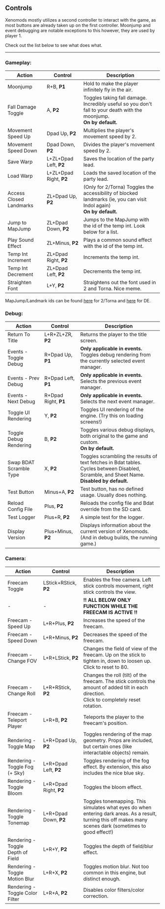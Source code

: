 ## Controls

Xenomods mostly utilizes a second controller to interact with the game, as most buttons are already taken up on the first controller. Moonjump and event debugging are notable exceptions to this however, they are used by player 1.

Check out the list below to see what does what.

---

### Gameplay:
| Action                  | Control                 | Description                                                                                                              |
|-------------------------|-------------------------|--------------------------------------------------------------------------------------------------------------------------|
| Moonjump                | R+B, **P1**             | Hold to make the player infinitely fly in the air.                                                                       |
| Fall Damage Toggle      | A, **P2**               | Toggles taking fall damage. Incredibly useful so you don't fall to your death with the moonjump.<br/>**On by default.**  |
| Movement Speed Up       | Dpad Up, **P2**         | Multiplies the player's movement speed by 2.                                                                             |
| Movement Speed Down     | Dpad Down, **P2**       | Divides the player's movement speed by 2.                                                                                |
| Save Warp               | L+ZL+Dpad Left, **P2**  | Saves the location of the party lead.                                                                                    |
| Load Warp               | L+ZL+Dpad Right, **P2** | Loads the saved location of the party lead.                                                                              |
| Access Closed Landmarks | ZL+Dpad Up, **P2**      | (Only for 2/Torna) Toggles the accessibility of blocked landmarks (ie, you can visit Indol again)<br/>**On by default.** |
| Jump to MapJump         | ZL+Dpad Down, **P2**    | Jumps to the MapJump with the id of the temp int. Look below for a list.                                                 |
| Play Sound Effect       | ZL+Minus, **P2**        | Plays a common sound effect with the id of the temp int.                                                                 |
| Temp Int Increment      | ZL+Dpad Right, **P2**   | Increments the temp int.                                                                                                 |
| Temp Int Decrement      | ZL+Dpad Left, **P2**    | Decrements the temp int.                                                                                                 |
| Straighten Font         | L+Y, **P2**             | Straightens out the font used in 2 and Torna. Nice meme.                                                                 |

MapJump/Landmark ids can be found [here](https://xenoblade.github.io/xb2/bdat/common/SYS_MapJumpList.html) for 2/Torna and [here](https://xenoblade.github.io/xb1de/bdat/bdat_common/landmarklist.html) for DE.

### Debug:
| Action                  | Control              | Description                                                                                                                                    |
|-------------------------|----------------------|------------------------------------------------------------------------------------------------------------------------------------------------|
| Return To Title         | L+R+ZL+ZR, **P2**    | Returns the player to the title screen.                                                                                                        |
| Events - Toggle Debug   | R+Dpad Up, **P1**    | **Only applicable in events.** Toggles debug rendering from the currently selected event manager.                                              |
| Events - Prev Debug     | R+Dpad Left, **P1**  | **Only applicable in events.** Selects the previous event manager.                                                                             |
| Events - Next Debug     | R+Dpad Right, **P1** | **Only applicable in events.** Selects the next event manager.                                                                                 |
| Toggle UI Rendering     | Y, **P2**            | Toggles UI rendering of the engine. (Try this on loading screens!)                                                                             |
| Toggle Debug Rendering  | B, **P2**            | Toggles various debug displays, both original to the game and custom.<br/>**On by default.**                                                   |
| Swap BDAT Scramble Type | X, **P2**            | Toggles scrambling the results of text fetches in Bdat tables. Cycles between Disabled, Scramble, and Sheet Name.<br/>**Disabled by default.** |
| Test Button             | Minus+A, **P2**      | Test button, has no defined usage. Usually does nothing.                                                                                       |
| Reload Config File      | Plus, **P2**         | Reloads the config file and Bdat override from the SD card.                                                                                    |
| Test Logger             | Plus+R, **P2**       | A simple test for the logger.                                                                                                                  |
| Display Version         | Plus+Minus, **P2**   | Displays information about the current version of Xenomods. (And in debug builds, the running game.)                                           |


### Camera:
| Action                            | Control                | Description                                                                                                                                                 |
|-----------------------------------|------------------------|-------------------------------------------------------------------------------------------------------------------------------------------------------------|
| Freecam Toggle                    | LStick+RStick, **P2**  | Enables the free camera. Left stick controls movement, right stick controls the view.                                                                       |
| -                                 | -                      | **!! ALL BELOW ONLY FUNCTION WHILE THE FREECAM IS ACTIVE !!**                                                                                               |
| Freecam - Speed Up                | L+R+Plus, **P2**       | Increases the speed of the freecam.                                                                                                                         |
| Freecam - Speed Down              | L+R+Minus, **P2**      | Decreases the speed of the freecam.                                                                                                                         |
| Freecam - Change FOV              | L+R+LStick, **P2**     | Changes the field of view of the freecam. Up on the stick to tighten in, down to loosen up.<br/>Click to reset to 80.                                       |
| Freecam - Change Roll             | L+R+RStick, **P2**     | Changes the roll (tilt) of the freecam. The stick controls the amount of added tilt in each direction.<br/>Click to completely reset rotation.              |
| Freecam - Teleport Player         | L+R+B, **P2**          | Teleports the player to the freecam's position.                                                                                                             |
| Rendering - Toggle Map            | L+R+Dpad Up, **P2**    | Toggles rendering of the map geometry. Props are included, but certain ones (like interactable objects) remain.                                             |
| Rendering - Toggle Fog (+ Sky)    | L+R+Dpad Left, **P2**  | Toggles rendering of the fog effect. By extension, this also includes the nice blue sky.                                                                    |
| Rendering - Toggle Bloom          | L+R+Dpad Right, **P2** | Toggles the bloom effect.                                                                                                                                   |
| Rendering - Toggle Tonemap        | L+R+Dpad Down, **P2**  | Toggles tonemapping. This simulates what eyes do when entering dark areas. As a result, turning this off makes many scenes dark (sometimes to good effect!) |
| Rendering - Toggle Depth of Field | L+R+Y, **P2**          | Toggles the depth of field/blur effect.                                                                                                                     |
| Rendering - Toggle Motion Blur    | L+R+X, **P2**          | Toggles motion blur. Not too common in this engine, but distinct enough.                                                                                    |
| Rendering - Toggle Color Filter   | L+R+A, **P2**          | Disables color filters/color correction.                                                                                                                    |
